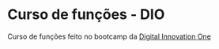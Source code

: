 # Curso de funções - DIO
Curso de funções feito no bootcamp da [Digital Innovation One](https://web.dio.me/home)
